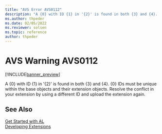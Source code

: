 ```yaml
---
title: "AVS Error AVS0112"
description: "A {0} with ID {1} in '{2}' is found in both {3} and {4}. {0} IDs must be unique within the base objects and their extension objects. Resolve the conflict in your extension by using a different ID and upload the extension again."
ms.author: thpeder
ms.date: 02/05/2022
ms.reviewer: solsen
ms.topic: reference
author: thpeder
---
```


# AVS Warning AVS0112

[!INCLUDE[banner_preview](../includes/banner_preview.md)]

A {0} with ID {1} in '{2}' is found in both {3} and {4}. {0} IDs must be unique within the base objects and their extension objects. Resolve the conflict in your extension by using a different ID and upload the extension again.

## See Also

[Get Started with AL](../devenv-get-started.md)  
[Developing Extensions](../devenv-dev-overview.md)  
